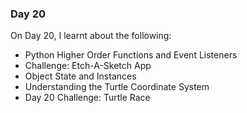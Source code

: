 ### Day 20

On Day 20, I learnt about the following:

- Python Higher Order Functions and Event Listeners
- Challenge: Etch-A-Sketch App
- Object State and Instances
- Understanding the Turtle Coordinate System
- Day 20 Challenge: Turtle Race
